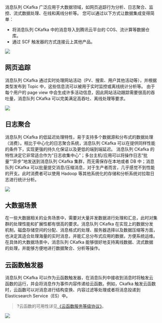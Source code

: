 消息队列 CKafka 广泛应用于大数据领域，如网页追踪行为分析、日志聚合、监控、流式数据处理、在线和离线分析等。
您可以通过以下方式让数据集成变得简单：
- 将消息队列 CKafka 中的消息导入到腾讯云平台的 COS、流计算等数据仓库。
- 通过 SCF 触发器的方式连接云上其他产品。

![](https://main.qcloudimg.com/raw/70aa85f568dffb60e396a91081498c6e.png)

## 网页追踪
消息队列 CKafka 通过实时处理网站活动（PV、搜索、用户其他活动等），并根据类型发布到 Topic 中，这些信息流可以被用于实时监控或离线统计分析等。
由于每个用户的 page view 中会生成许多活动信息，因此网站活动跟踪需要很高的吞吐量，消息队列 CKafka 可以完美满足高吞吐、离线处理等要求。

![](https://main.qcloudimg.com/raw/3c809beafce0d0216bcfe6904af9e63a.png)

## 日志聚合
消息队列 CKafka 的低延迟处理特性，易于支持多个数据源和分布式的数据处理（消费）。相比于中心化的日志聚合系统，消息队列 CKafka 可以在提供同样性能的条件下，实现更强的持久化保证以及更低的端到端延迟。
消息队列 CKafka 的特性决定它非常适合作为“日志收集中心”；多台主机/应用可以将操作日志“批量”“异步”地发送到消息队列 CKafka 集群，而无需保存在本地或者 DB 中；消息队列 CKafka 可以批量提交消息/压缩消息，对于生产者而言，几乎感觉不到性能的开支。此时消费者可以使用 Hadoop 等其他系统化的存储和分析系统对拉取日志进行统计分析。

![](https://main.qcloudimg.com/raw/6fb6bd239b9c8f348e09719faa0026a3.png)

## 大数据场景
在一些大数据相关的业务场景中，需要对大量并发数据进行处理和汇总，此时对集群的处理性能和扩展性都有很高的要求。消息队列 CKafka 在实现上的数据分发机制，磁盘存储空间的分配、消息格式的处理、服务器选择以及数据压缩等方面，也决定其适合处理海量的实时消息，并能汇总分布式应用的数据，方便系统运维。
在具体的大数据场景中，消息队列 CKafka 能够很好地支持离线数据、流式数据的处理，并能够方便地进行数据聚合、分析等操作。

## 云函数触发器
消息队列 CKafka 可以作为云函数触发器，在消息队列中接收到消息时将触发云函数的运行，并会将消息作为事件内容传递给云函数。例如，Ckafka 触发云函数时，云函数可以对消息进行结构变换、内容过滤等处理或者将消息投递到 Elasticsearch Service（ES）中。
>?云函数的可用性详见[《云函数服务等级协议》](https://cloud.tencent.com/document/product/583/36172)。

![](https://main.qcloudimg.com/raw/e7e29d8ed58bdcaae24993c36f82a355.png)
